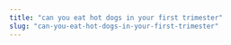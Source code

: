 ```yaml
---
title: "can you eat hot dogs in your first trimester"
slug: "can-you-eat-hot-dogs-in-your-first-trimester"
---
```


